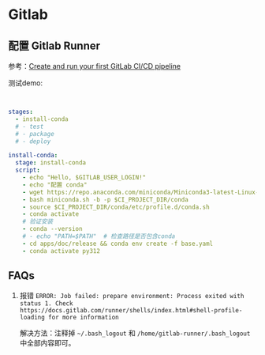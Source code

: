 # Gitlab

## 配置 Gitlab Runner

参考：[Create and run your first GitLab CI/CD pipeline](http://git.xmic.com/help/ci/quick_start/index.md)

测试demo:
```yaml


stages:
  - install-conda
  # - test
  # - package
  # - deploy

install-conda:
  stage: install-conda
  script:
    - echo "Hello, $GITLAB_USER_LOGIN!"
    - echo "配置 conda"
    - wget https://repo.anaconda.com/miniconda/Miniconda3-latest-Linux-x86_64.sh -O miniconda.sh
    - bash miniconda.sh -b -p $CI_PROJECT_DIR/conda
    - source $CI_PROJECT_DIR/conda/etc/profile.d/conda.sh
    - conda activate
    # 验证安装
    - conda --version
    # - echo "PATH=$PATH"  # 检查路径是否包含conda
    - cd apps/doc/release && conda env create -f base.yaml
    - conda activate py312
```

## FAQs

1. 报错 `ERROR: Job failed: prepare environment: Process exited with status 1. Check https://docs.gitlab.com/runner/shells/index.html#shell-profile-loading for more information`

    解决方法：注释掉 `~/.bash_logout` 和 `/home/gitlab-runner/.bash_logout` 中全部内容即可。
 
    